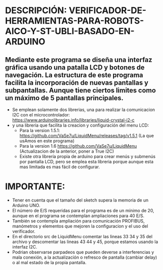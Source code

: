 # DESCRIPCIÓN: VERIFICADOR-DE-HERRAMIENTAS-PARA-ROBOTS-AICO-Y-ST-UBLI-BASADO-EN-ARDUINO
## Mediante este programa se diseña una interfaz gráfica usando una patalla LCD y botones de navegación. La estructura de este programa facilita la incorporación de nuevas pantallas y subpantallas. Aunque tiene ciertos limites como un máximo de 5 pantallas principales.
* Se emplean solamente dos librerias, una para realizar la comunicacion I2C con el microcontrolador: https://www.arduinolibraries.info/libraries/liquid-crystal-i2-c
* y una libreria que facilita la creacion y configuración del menu LCD: 
  * Para la version 1.5.1: https://github.com/VaSe7u/LiquidMenu/releases/tag/v1.5.1 (La que usAmos en este programa)
  * Para la version 1.6 https://github.com/VaSe7u/LiquidMenu (Actualizacion de la anterior, poner a True I2C)
  * Existe otra librería propia de arduino para crear menús y submenús por pantalla LCD, pero se emplea esta libreria porque aunque esta mas limitada es mas fácil de configurar.
# IMPORTANTE:
* Tener en cuenta que el tamaño del sketch supera la memoria de un Arduino UNO.
* El número de E/S requeridas para el programa es de un mínimo de 20, aunque en el programa se contemplan ampliaciones para 40 E/S.
* También se contempla ampliación para comunicación PROFIBUS, manómetros y elementos que mejoren la configuracion y el uso del verificador.
* En el directorio src de LiquidMenu comentar las lineas 33 34 y 35 del archivo y descomentar las lineas 43 44 y 45, porque estamos usando la interfaz I2C.
* Podrian observarse parpadeos que pueden deverse a interferencias y mala conexión, a la actualización o refresco de pantalla (cambiar delay) o al mal estado de la propia pantalla.

